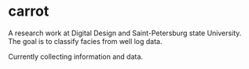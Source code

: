 # carrot
A research work at Digital Design and Saint-Petersburg state University. The goal is to classify facies from well log data.

Currently collecting information and data.
